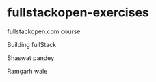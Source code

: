 # fullstackopen-exercises
fullstackopen.com course

Building fullStack

Shaswat pandey

Ramgarh wale

